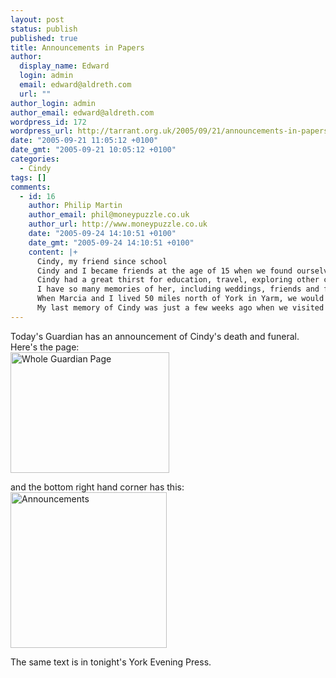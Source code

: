 ```yaml
---
layout: post
status: publish
published: true
title: Announcements in Papers
author:
  display_name: Edward
  login: admin
  email: edward@aldreth.com
  url: ""
author_login: admin
author_email: edward@aldreth.com
wordpress_id: 172
wordpress_url: http://tarrant.org.uk/2005/09/21/announcements-in-papers/
date: "2005-09-21 11:05:12 +0100"
date_gmt: "2005-09-21 10:05:12 +0100"
categories:
  - Cindy
tags: []
comments:
  - id: 16
    author: Philip Martin
    author_email: phil@moneypuzzle.co.uk
    author_url: http://www.moneypuzzle.co.uk
    date: "2005-09-24 14:10:51 +0100"
    date_gmt: "2005-09-24 14:10:51 +0100"
    content: |+
      Cindy, my friend since school
      Cindy and I became friends at the age of 15 when we found ourselves in the same Maths class at Bishop Luffa school. We grew up half a mile from each other in the village of Bosham. In the earlier years of our friendship we would often take our bikes down to the Anchor Bleu in Old Bosham for a beer or two.
      Cindy had a great thirst for education, travel, exploring other cultures and people in general. We did not live in each others pockets, but whenever we spoke it was as if we had seen each other the previous day and were continuing a conversation; she was always approachable and friendly, a lovely person.
      I have so many memories of her, including weddings, friends and families, it is difficult to isolate some, but there are two that stick with me in particular:
      When Marcia and I lived 50 miles north of York in Yarm, we would often visit Cindy and Edward on a Saturday. We spent many really pleasant evenings playing cards, eating Betty's cake, drinking coffee and talking.
      My last memory of Cindy was just a few weeks ago when we visited for the weekend. Cindy and I spend 10 minutes talking and holding hands - we both knew it was our final time together. I am so grateful that I had this opportunity to say goodbye.
---
```


<p>Today's Guardian has an announcement of Cindy's death and funeral.  Here's the page:<br />
<img alt="Whole Guardian Page" src="https://www.tarrant.org.uk/wp-content/ber_36_050921_2281367.jpg" width="254" height="193"  /></p>
<p>and the bottom right hand corner has this:<br />
<img alt="Announcements" src="https://www.tarrant.org.uk/wp-content/ber_37_050921_2282286.jpg" width="250" height="249"  /></p>
<p>The same text is in tonight's York Evening Press.</p>
